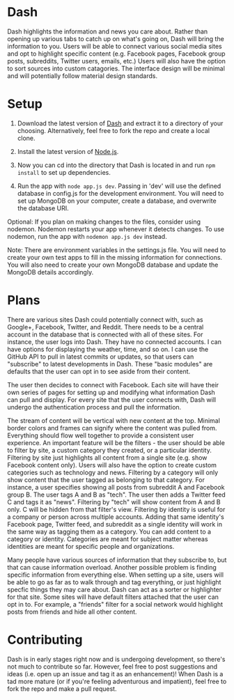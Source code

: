 # Dash

Dash highlights the information and news you care about. Rather than opening up various tabs to catch up on what's going on, Dash will bring the information to you. Users will be able to connect various social media sites and opt to highlight specific content (e.g. Facebook pages, Facebook group posts, subreddits, Twitter users, emails, etc.) Users will also have the option to sort sources into custom catagories. The interface design will be minimal and will potentially follow material design standards.

# Setup

1) Download the latest version of [Dash](https://github.com/alanplotko/Dash/archive/master.zip) and extract it to a directory of your choosing. Alternatively, feel free to fork the repo and create a local clone.

2) Install the latest version of [Node.js](https://nodejs.org/en/).

3) Now you can cd into the directory that Dash is located in and run `npm install` to set up dependencies.

4) Run the app with `node app.js dev`. Passing in 'dev' will use the defined database in config.js for the development environment. You will need to set up MongoDB on your computer, create a database, and overwrite the database URI.

Optional: If you plan on making changes to the files, consider using nodemon. Nodemon restarts your app whenever it detects changes. To use nodemon, run the app with `nodemon app.js dev` instead.

Note: There are environment variables in the settings.js file. You will need to create your own test apps to fill in the missing information for connections. You will also need to create your own MongoDB database and update the MongoDB details accordingly.

# Plans

There are various sites Dash could potentially connect with, such as Google+, Facebook, Twitter, and Reddit. There needs to be a central account in the database that is connected with all of these sites. For instance, the user logs into Dash. They have no connected accounts. I can have options for displaying the weather, time, and so on. I can use the GitHub API to pull in latest commits or updates, so that users can "subscribe" to latest developments in Dash. These "basic modules" are defaults that the user can opt in to see aside from their content.

The user then decides to connect with Facebook. Each site will have their own series of pages for setting up and modifying what information Dash can pull and display. For every site that the user connects with, Dash will undergo the authentication process and pull the information.

The stream of content will be vertical with new content at the top. Minimal border colors and frames can signify where the content was pulled from. Everything should flow well together to provide a consistent user experience. An important feature will be the filters - the user should be able to filter by site, a custom category they created, or a particular identity. Filtering by site just highlights all content from a single site (e.g. show Facebook content only). Users will also have the option to create custom categories such as technology and news. Filtering by a category will only show content that the user tagged as belonging to that category. For instance, a user specifies showing all posts from subreddit A and Facebook group B. The user tags A and B as "tech". The user then adds a Twitter feed C and tags it as "news". Filtering by "tech" will show content from A and B only. C will be hidden from that filter's view. Filtering by identity is useful for a company or person across multiple accounts. Adding that same identity's Facebook page, Twitter feed, and subreddit as a single identity will work in the same way as tagging them as a category. You can add content to a category or identity. Categories are meant for subject matter whereas identities are meant for specific people and organizations.

Many people have various sources of information that they subscribe to, but that can cause information overload. Another possible problem is finding specific information from everything else. When setting up a site, users will be able to go as far as to walk through and tag everything, or just highlight specfic things they may care about. Dash can act as a sorter or highlighter for that site. Some sites will have default filters attached that the user can opt in to. For example, a "friends" filter for a social network would highlight posts from friends and hide all other content.

# Contributing

Dash is in early stages right now and is undergoing development, so there's not much to contribute so far. However, feel free to post suggestions and ideas (i.e. open up an issue and tag it as an enhancement)! When Dash is a tad more mature (or if you're feeling adventurous and impatient), feel free to fork the repo and make a pull request.

